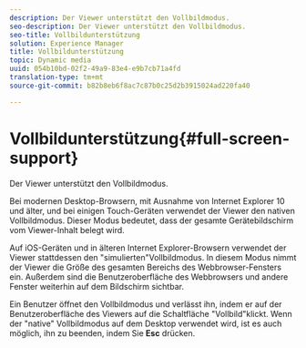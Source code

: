 ```yaml
---
description: Der Viewer unterstützt den Vollbildmodus.
seo-description: Der Viewer unterstützt den Vollbildmodus.
seo-title: Vollbildunterstützung
solution: Experience Manager
title: Vollbildunterstützung
topic: Dynamic media
uuid: 054b10bd-02f2-49a9-83e4-e9b7cb71a4fd
translation-type: tm+mt
source-git-commit: b82b8eb6f8ac7c87b0c25d2b3915024ad220fa40

---
```



# Vollbildunterstützung{#full-screen-support}

Der Viewer unterstützt den Vollbildmodus.

Bei modernen Desktop-Browsern, mit Ausnahme von Internet Explorer 10 und älter, und bei einigen Touch-Geräten verwendet der Viewer den nativen Vollbildmodus. Dieser Modus bedeutet, dass der gesamte Gerätebildschirm vom Viewer-Inhalt belegt wird.

Auf iOS-Geräten und in älteren Internet Explorer-Browsern verwendet der Viewer stattdessen den &quot;simulierten&quot;Vollbildmodus. In diesem Modus nimmt der Viewer die Größe des gesamten Bereichs des Webbrowser-Fensters ein. Außerdem sind die Benutzeroberfläche des Webbrowsers und andere Fenster weiterhin auf dem Bildschirm sichtbar.

Ein Benutzer öffnet den Vollbildmodus und verlässt ihn, indem er auf der Benutzeroberfläche des Viewers auf die Schaltfläche &quot;Vollbild&quot;klickt. Wenn der &quot;native&quot; Vollbildmodus auf dem Desktop verwendet wird, ist es auch möglich, ihn zu beenden, indem Sie **Esc** drücken.

